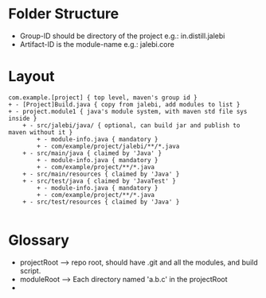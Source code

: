 
# Folder Structure

* Group-ID should be directory of the project e.g.: in.distill.jalebi
* Artifact-ID is the module-name e.g.: jalebi.core




# Layout

```
com.example.[project] { top level, maven's group id }
+ - [Project]Build.java { copy from jalebi, add modules to list }
+ - project.module1 { java's module system, with maven std file sys inside }
    + - src/jalebi/java/ { optional, can build jar and publish to maven without it }
		+ - module-info.java { mandatory }
		+ - com/example/project/jalebi/**/*.java
	+ - src/main/java { claimed by 'Java' }
		+ - module-info.java { mandatory }
		+ - com/example/project/**/*.java
	+ - src/main/resources { claimed by 'Java' }
	+ - src/test/java { claimed by 'JavaTest' }
		+ - module-info.java { mandatory }
		+ - com/example/project/**/*.java
	+ - src/test/resources { claimed by 'Java' }
   
```

# Glossary

- projectRoot --> repo root, should have .git and all the modules, and build script.
- moduleRoot --> Each directory named 'a.b.c' in the projectRoot
- 
